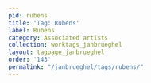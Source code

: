```yaml
---
pid: rubens
title: 'Tag: Rubens'
label: Rubens
category: Associated artists
collection: worktags_janbrueghel
layout: tagpage_janbrueghel
order: '143'
permalink: "/janbrueghel/tags/rubens/"
---
```

